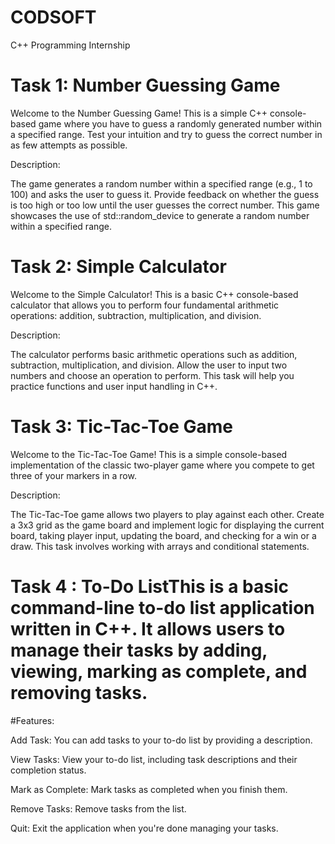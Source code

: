 # CODSOFT
C++ Programming Internship
# Task 1: Number Guessing Game
Welcome to the Number Guessing Game! This is a simple C++ console-based game where you have to guess a randomly generated number within a specified range. Test your intuition and try to guess the correct number in as few attempts as possible.

Description:

The game generates a random number within a specified range (e.g., 1 to 100) and asks the user to guess it. Provide feedback on whether the guess is too high or too low until the user guesses the correct number. This game showcases the use of std::random_device to generate a random number within a specified range.

# Task 2: Simple Calculator
Welcome to the Simple Calculator! This is a basic C++ console-based calculator that allows you to perform four fundamental arithmetic operations: addition, subtraction, multiplication, and division.

Description:

The calculator performs basic arithmetic operations such as addition, subtraction, multiplication, and division. Allow the user to input two numbers and choose an operation to perform. This task will help you practice functions and user input handling in C++.

# Task 3: Tic-Tac-Toe Game
Welcome to the Tic-Tac-Toe Game! This is a simple console-based implementation of the classic two-player game where you compete to get three of your markers in a row.

Description:

The Tic-Tac-Toe game allows two players to play against each other. Create a 3x3 grid as the game board and implement logic for displaying the current board, taking player input, updating the board, and checking for a win or a draw. This task involves working with arrays and conditional statements.

# Task 4 : To-Do ListThis is a basic command-line to-do list application written in C++. It allows users to manage their tasks by adding, viewing, marking as complete, and removing tasks.

#Features:

Add Task: You can add tasks to your to-do list by providing a description.

View Tasks: View your to-do list, including task descriptions and their completion status.

Mark as Complete: Mark tasks as completed when you finish them.

Remove Tasks: Remove tasks from the list.

Quit: Exit the application when you're done managing your tasks.
